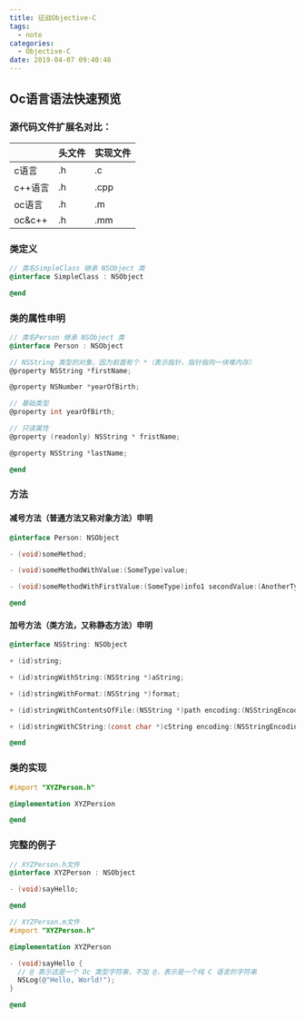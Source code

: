 ```yaml
---
title: 征战Objective-C
tags:
  - note
categories:
  - Objective-C
date: 2019-04-07 09:40:48
---
```


## Oc语言语法快速预览

### 源代码文件扩展名对比：
|            | 头文件        | 实现文件        | 
| ------     | ------       | ------     | 
| c语言       | .h           | .c      |
| c++语言     | .h           |.cpp     |
| oc语言      | .h           |.m      |
| oc&c++     | .h           |.mm     |

### 类定义
``` Objective-C
// 类名SimpleClass 继承 NSObject 类
@interface SimpleClass : NSObject

@end
```

### 类的属性申明
``` Objective-C
// 类名Person 继承 NSObject 类
@interface Person : NSObject

// NSString 类型的对象，因为前面有个 *（表示指针，指针指向一块堆内存）
@property NSString *firstName;

@property NSNumber *yearOfBirth;

// 基础类型
@property int yearOfBirth;

// 只读属性
@property (readonly) NSString * fristName;

@property NSString *lastName;

@end
```

### 方法
#### 减号方法（普通方法又称对象方法）申明
``` Objective-C
@interface Person: NSObject

- (void)someMethod;

- (void)someMethodWithValue:(SomeType)value;

- (void)someMethodWithFirstValue:(SomeType)info1 secondValue:(AnotherType)info2;

@end
```

#### 加号方法（类方法，又称静态方法）申明
``` Objective-C
@interface NSString: NSObject

+ (id)string;

+ (id)stringWithString:(NSString *)aString;

+ (id)stringWithFormat:(NSString *)format;

+ (id)stringWithContentsOfFile:(NSString *)path encoding:(NSStringEncoding)enc error:(NSError **)error;

+ (id)stringWithCString:(const char *)cString encoding:(NSStringEncoding)enc;

@end
```

### 类的实现
``` Objective-C
#import "XYZPerson.h"

@implementation XYZPersion

@end
```

### 完整的例子
``` Objective-C
// XYZPerson.h文件
@interface XYZPerson : NSObject

- (void)sayHello;

@end

// XYZPerson.m文件
#import "XYZPerson.h"

@implementation XYZPerson

- (void)sayHello {
  // @ 表示这是一个 Oc 类型字符串，不加 @，表示是一个纯 C 语言的字符串
  NSLog(@"Hello, World!");
}

@end
```


